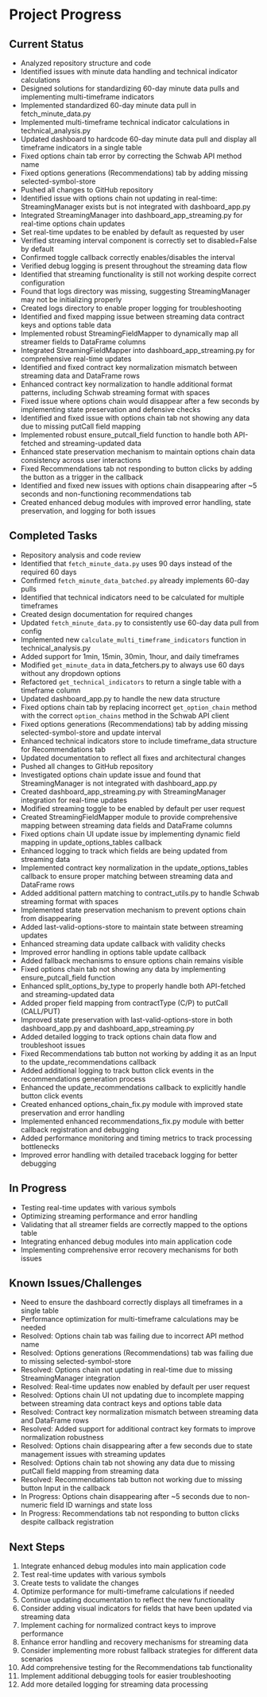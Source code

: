 # Project Progress

## Current Status
- Analyzed repository structure and code
- Identified issues with minute data handling and technical indicator calculations
- Designed solutions for standardizing 60-day minute data pulls and implementing multi-timeframe indicators
- Implemented standardized 60-day minute data pull in fetch_minute_data.py
- Implemented multi-timeframe technical indicator calculations in technical_analysis.py
- Updated dashboard to hardcode 60-day minute data pull and display all timeframe indicators in a single table
- Fixed options chain tab error by correcting the Schwab API method name
- Fixed options generations (Recommendations) tab by adding missing selected-symbol-store
- Pushed all changes to GitHub repository
- Identified issue with options chain not updating in real-time: StreamingManager exists but is not integrated with dashboard_app.py
- Integrated StreamingManager into dashboard_app_streaming.py for real-time options chain updates
- Set real-time updates to be enabled by default as requested by user
- Verified streaming interval component is correctly set to disabled=False by default
- Confirmed toggle callback correctly enables/disables the interval
- Verified debug logging is present throughout the streaming data flow
- Identified that streaming functionality is still not working despite correct configuration
- Found that logs directory was missing, suggesting StreamingManager may not be initializing properly
- Created logs directory to enable proper logging for troubleshooting
- Identified and fixed mapping issue between streaming data contract keys and options table data
- Implemented robust StreamingFieldMapper to dynamically map all streamer fields to DataFrame columns
- Integrated StreamingFieldMapper into dashboard_app_streaming.py for comprehensive real-time updates
- Identified and fixed contract key normalization mismatch between streaming data and DataFrame rows
- Enhanced contract key normalization to handle additional format patterns, including Schwab streaming format with spaces
- Fixed issue where options chain would disappear after a few seconds by implementing state preservation and defensive checks
- Identified and fixed issue with options chain tab not showing any data due to missing putCall field mapping
- Implemented robust ensure_putcall_field function to handle both API-fetched and streaming-updated data
- Enhanced state preservation mechanism to maintain options chain data consistency across user interactions
- Fixed Recommendations tab not responding to button clicks by adding the button as a trigger in the callback
- Identified and fixed new issues with options chain disappearing after ~5 seconds and non-functioning recommendations tab
- Created enhanced debug modules with improved error handling, state preservation, and logging for both issues

## Completed Tasks
- Repository analysis and code review
- Identified that `fetch_minute_data.py` uses 90 days instead of the required 60 days
- Confirmed `fetch_minute_data_batched.py` already implements 60-day pulls
- Identified that technical indicators need to be calculated for multiple timeframes
- Created design documentation for required changes
- Updated `fetch_minute_data.py` to consistently use 60-day data pull from config
- Implemented new `calculate_multi_timeframe_indicators` function in technical_analysis.py
- Added support for 1min, 15min, 30min, 1hour, and daily timeframes
- Modified `get_minute_data` in data_fetchers.py to always use 60 days without any dropdown options
- Refactored `get_technical_indicators` to return a single table with a timeframe column
- Updated dashboard_app.py to handle the new data structure
- Fixed options chain tab by replacing incorrect `get_option_chain` method with the correct `option_chains` method in the Schwab API client
- Fixed options generations (Recommendations) tab by adding missing selected-symbol-store and update interval
- Enhanced technical indicators store to include timeframe_data structure for Recommendations tab
- Updated documentation to reflect all fixes and architectural changes
- Pushed all changes to GitHub repository
- Investigated options chain update issue and found that StreamingManager is not integrated with dashboard_app.py
- Created dashboard_app_streaming.py with StreamingManager integration for real-time updates
- Modified streaming toggle to be enabled by default per user request
- Created StreamingFieldMapper module to provide comprehensive mapping between streaming data fields and DataFrame columns
- Fixed options chain UI update issue by implementing dynamic field mapping in update_options_tables callback
- Enhanced logging to track which fields are being updated from streaming data
- Implemented contract key normalization in the update_options_tables callback to ensure proper matching between streaming data and DataFrame rows
- Added additional pattern matching to contract_utils.py to handle Schwab streaming format with spaces
- Implemented state preservation mechanism to prevent options chain from disappearing
- Added last-valid-options-store to maintain state between streaming updates
- Enhanced streaming data update callback with validity checks
- Improved error handling in options table update callback
- Added fallback mechanisms to ensure options chain remains visible
- Fixed options chain tab not showing any data by implementing ensure_putcall_field function
- Enhanced split_options_by_type to properly handle both API-fetched and streaming-updated data
- Added proper field mapping from contractType (C/P) to putCall (CALL/PUT)
- Improved state preservation with last-valid-options-store in both dashboard_app.py and dashboard_app_streaming.py
- Added detailed logging to track options chain data flow and troubleshoot issues
- Fixed Recommendations tab button not working by adding it as an Input to the update_recommendations callback
- Added additional logging to track button click events in the recommendations generation process
- Enhanced the update_recommendations callback to explicitly handle button click events
- Created enhanced options_chain_fix.py module with improved state preservation and error handling
- Implemented enhanced recommendations_fix.py module with better callback registration and debugging
- Added performance monitoring and timing metrics to track processing bottlenecks
- Improved error handling with detailed traceback logging for better debugging

## In Progress
- Testing real-time updates with various symbols
- Optimizing streaming performance and error handling
- Validating that all streamer fields are correctly mapped to the options table
- Integrating enhanced debug modules into main application code
- Implementing comprehensive error recovery mechanisms for both issues

## Known Issues/Challenges
- Need to ensure the dashboard correctly displays all timeframes in a single table
- Performance optimization for multi-timeframe calculations may be needed
- Resolved: Options chain tab was failing due to incorrect API method name
- Resolved: Options generations (Recommendations) tab was failing due to missing selected-symbol-store
- Resolved: Options chain not updating in real-time due to missing StreamingManager integration
- Resolved: Real-time updates now enabled by default per user request
- Resolved: Options chain UI not updating due to incomplete mapping between streaming data contract keys and options table data
- Resolved: Contract key normalization mismatch between streaming data and DataFrame rows
- Resolved: Added support for additional contract key formats to improve normalization robustness
- Resolved: Options chain disappearing after a few seconds due to state management issues with streaming updates
- Resolved: Options chain tab not showing any data due to missing putCall field mapping from streaming data
- Resolved: Recommendations tab button not working due to missing button Input in the callback
- In Progress: Options chain disappearing after ~5 seconds due to non-numeric field ID warnings and state loss
- In Progress: Recommendations tab not responding to button clicks despite callback registration

## Next Steps
1. Integrate enhanced debug modules into main application code
2. Test real-time updates with various symbols
3. Create tests to validate the changes
4. Optimize performance for multi-timeframe calculations if needed
5. Continue updating documentation to reflect the new functionality
6. Consider adding visual indicators for fields that have been updated via streaming data
7. Implement caching for normalized contract keys to improve performance
8. Enhance error handling and recovery mechanisms for streaming data
9. Consider implementing more robust fallback strategies for different data scenarios
10. Add comprehensive testing for the Recommendations tab functionality
11. Implement additional debugging tools for easier troubleshooting
12. Add more detailed logging for streaming data processing
